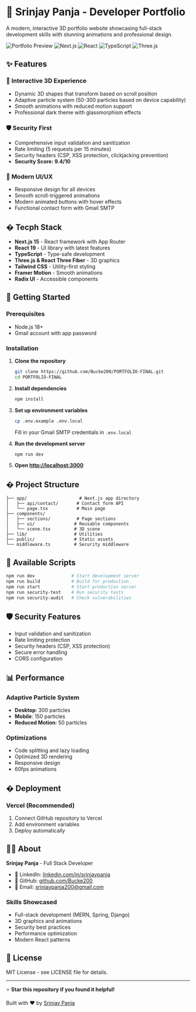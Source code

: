 # 🌟 Srinjay Panja - Developer Portfolio

A modern, interactive 3D portfolio website showcasing full-stack development skills with stunning animations and professional design.

![Portfolio Preview](https://img.shields.io/badge/Status-Live-brightgreen) ![Next.js](https://img.shields.io/badge/Next.js-15.2.4-black) ![React](https://img.shields.io/badge/React-19-blue) ![TypeScript](https://img.shields.io/badge/TypeScript-5-blue) ![Three.js](https://img.shields.io/badge/Three.js-0.175.0-orange)

## ✨ Features

### 🎨 **Interactive 3D Experience**
- Dynamic 3D shapes that transform based on scroll position
- Adaptive particle system (50-300 particles based on device capability)
- Smooth animations with reduced motion support
- Professional dark theme with glassmorphism effects

### 🛡️ **Security First**
- Comprehensive input validation and sanitization
- Rate limiting (5 requests per 15 minutes)
- Security headers (CSP, XSS protection, clickjacking prevention)
- **Security Score: 9.4/10**

### 📱 **Modern UI/UX**
- Responsive design for all devices
- Smooth scroll-triggered animations
- Modern animated buttons with hover effects
- Functional contact form with Gmail SMTP

## �️ Tecph Stack

- **Next.js 15** - React framework with App Router
- **React 19** - UI library with latest features
- **TypeScript** - Type-safe development
- **Three.js & React Three Fiber** - 3D graphics
- **Tailwind CSS** - Utility-first styling
- **Framer Motion** - Smooth animations
- **Radix UI** - Accessible components

## 🚀 Getting Started

### Prerequisites
- Node.js 18+
- Gmail account with app password

### Installation

1. **Clone the repository**
   ```bash
   git clone https://github.com/Bucke200/PORTFOLIO-FINAL.git
   cd PORTFOLIO-FINAL
   ```

2. **Install dependencies**
   ```bash
   npm install
   ```

3. **Set up environment variables**
   ```bash
   cp .env.example .env.local
   ```
   
   Fill in your Gmail SMTP credentials in `.env.local`

4. **Run the development server**
   ```bash
   npm run dev
   ```

5. **Open [http://localhost:3000](http://localhost:3000)**

## � Project Structure

```
├── app/                    # Next.js app directory
│   ├── api/contact/       # Contact form API
│   └── page.tsx           # Main page
├── components/
│   ├── sections/          # Page sections
│   ├── ui/               # Reusable components
│   └── scene.tsx         # 3D scene
├── lib/                  # Utilities
├── public/               # Static assets
└── middleware.ts         # Security middleware
```

## 🔧 Available Scripts

```bash
npm run dev              # Start development server
npm run build            # Build for production
npm run start            # Start production server
npm run security-test    # Run security tests
npm run security-audit   # Check vulnerabilities
```

## 🛡️ Security Features

- Input validation and sanitization
- Rate limiting protection
- Security headers (CSP, XSS protection)
- Secure error handling
- CORS configuration

## 📊 Performance

### Adaptive Particle System
- **Desktop**: 300 particles
- **Mobile**: 150 particles
- **Reduced Motion**: 50 particles

### Optimizations
- Code splitting and lazy loading
- Optimized 3D rendering
- Responsive design
- 60fps animations

## � Deployment

### Vercel (Recommended)
1. Connect GitHub repository to Vercel
2. Add environment variables
3. Deploy automatically

## 👨‍💻 About

**Srinjay Panja** - Full Stack Developer

- 💼 LinkedIn: [linkedin.com/in/srinjaypanja](https://www.linkedin.com/in/srinjaypanja)
- 🐙 GitHub: [github.com/Bucke200](https://github.com/Bucke200)
- 📧 Email: srinjaypanja200@gmail.com

### Skills Showcased
- Full-stack development (MERN, Spring, Django)
- 3D graphics and animations
- Security best practices
- Performance optimization
- Modern React patterns

## 📄 License

MIT License - see LICENSE file for details.

---

⭐ **Star this repository if you found it helpful!**

Built with ❤️ by [Srinjay Panja](https://github.com/Bucke200)